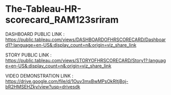 # The-Tableau-HR-scorecard_RAM123sriram

DASHBOARD PUBLIC LINK : https://public.tableau.com/views/DASHBOARDOFHRSCORECARD/Dashboard1?:language=en-US&:display_count=n&:origin=viz_share_link

STORY PUBLIC LINK : https://public.tableau.com/views/STORYOFHRSCORECARD/Story1?:language=en-US&:display_count=n&:origin=viz_share_link

VIDEO DEMONSTRATION LINK : https://drive.google.com/file/d/1Ouv3mxBwMPsOkRltjBoj-bR2HMSEHZky/view?usp=drivesdk
